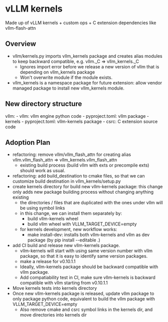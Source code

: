 # vLLM kernels

Made up of vLLM kernels + custom ops + C extension dependencies like vllm-flash-attn


## Overview

* vllm/kernels.py imports vllm_kernels package and creates alias modules to keep backward compatible, e.g. vllm.\_C => vllm_kernels.\_C
    * Ignores import error before we release a new version of vllm that is depending on vllm_kernels package
    * Won't overwrite module if the module exists.
* vllm_kernels is a namespace package for future extension: allow vendor managed package to install new vllm_kernels module.

## New directory structure

vllm:
    - vllm: vllm engine python code
    - pyproject.toml: vllm package
    - kernels
        - pyproject.toml: vllm-kernels package
        - csrc: C extension source code


## Adoption Plan

* refactoring: remove vllm/vllm_flash_attn for creating alias vllm.vllm_flash_attn => vllm_kernels.vllm_flash_attn
    * existing build process (build vllm with exts or precompile exts) should work as usual.
* refactoring: add build_destination to cmake files, so that we can customize build destination in vllm_kernels/setup.py
* create kernels directory for build new vllm-kernels package: this change only adds new package building process without changing anything existing
	* the directories / files that are duplicated with the ones under vllm will be using symbol links
	* in this change, we can install them separately by:
		* build vllm-kernels wheel
		* build vllm wheel with VLLM_TARGET_DEVICE=empty
	* for kernels development, new workflow works:
		* make install-dev: installs both vllm-kernels and vllm as dev package (by pip install --editable .)
* add CI build and release new vllm-kernels package.
    * vllm-kernels will start with using same version number with vllm package, so that it is easy to identify same version packages.
    * make a release for v0.10.1.1
    * Ideally, vllm-kernels package should be backward compatible with vllm package.
    * Add compatiability test in CI, make sure vllm-kernels is backward compatible with vllm starting from v0.10.1.1
* Move kernels tests into kernels directory
* Once new vllm-kernels package is released, update vllm package to only package python code, equivalent to build the vllm package with VLLM_TARGET_DEVICE=empty
	* Also remove cmake and csrc symbol links in the kernels dir, and move directories into kernels dir
